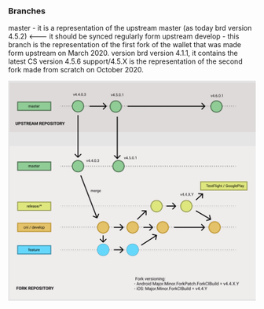 ### Branches

master - it is a representation of the upstream master (as today brd version 4.5.2) <--- it should be synced regularly form upstream
develop - this branch is the representation of the first fork of the wallet that was made form upstream on March 2020.
 version brd version 4.1.1, it contains the latest CS version 4.5.6
support/4.5.X is the representation of the second fork made from scratch on October 2020.

<img src="/images/fork.png"/>
